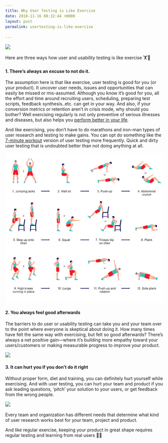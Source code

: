 ```yaml
---
title: Why User Testing is Like Exercise
date: 2018-11-16 08:32:44 +0000
layout: post
permalink: usertesting-is-like-exercise

---
```

![](https://cdn-images-1.medium.com/max/800/1*vS8MstF0dJBbAW8f8vYWfQ.jpeg)

Here are three ways how user and usability testing is like exercise 🏋🏃

#### 1. There’s always an excuse to not do it.

The assumption here is that like exercise, user testing is good for you (or your product). It uncover user needs, issues and opportunities that can easily be missed or mis-assumed. Although you know it’s good for you, all the effort and time around recruiting users, scheduling, preparing test scripts, feedback synthesis..etc. can get in your way. And also, if your conversion metrics or retention aren’t in crisis mode, why should you bother? Well exercising regularly is not only preventive of serious illnesses and diseases, but also helps you [perform better in your life](https://www.mayoclinic.org/healthy-lifestyle/fitness/in-depth/exercise/art-20048389).

And like exercising, you don’t have to do marathons and iron-man types of user research and testing to make gains. You can opt do something like the [7-minute workout](https://well.blogs.nytimes.com/2013/05/09/the-scientific-7-minute-workout/ "7min workout") version of user testing more frequently. Quick and dirty user testing that is undoubted better than not doing anything at all.

![](/uploads/12well_physed-tmagArticle.jpg)

#### 2. You always feel good afterwards

The barriers to do user or usability testing can take you and your team over to the point where everyone is skeptical about doing it. How many times have felt the same way with exercising, but felt so good afterwards? There’s always a net positive gain—where it’s building more empathy toward your users/customers or making measurable progress to improve your product.

![](https://cdn-images-1.medium.com/max/800/1*f-bqKR0M783y8A9-LJWqEg.jpeg)

#### 3. It can hurt you if you don’t do it right

Without proper form, diet and training, you can definitely hurt yourself while exercising. And with user testing, you can hurt your team and product if you ask leading questions, ‘pitch’ your solution to your users, or get feedback from the wrong people.

![](https://cdn-images-1.medium.com/max/800/1*tIqFRC-dGPhIfIrtI0E1FA.png)

Every team and organization has different needs that determine what kind of user research works best for your team, project and product.

And like regular exercise, keeping your product in great shape requires regular testing and learning from real users 💪🙌
